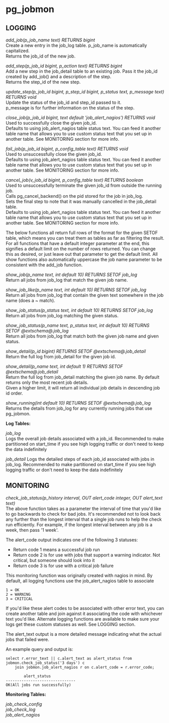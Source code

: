 pg_jobmon
=========

LOGGING
-------

*add_job(p_job_name text) RETURNS bigint*  
    Create a new entry in the job_log table. p_job_name is automatically capitalized.   
    Returns the job_id of the new job.  

*add_step(p_job_id bigint, p_action text) RETURNS bigint*  
    Add a new step in the job_detail table to an existing job. Pass it the job_id  
    created by add_job() and a description of the step.  
    Returns the step_id of the new step.

*update_step(p_job_id bigint, p_step_id bigint, p_status text, p_message text) RETURNS void*  
    Update the status of the job_id and step_id passed to it.  
    p_message is for further information on the status of the step.  
    
*close_job(p_job_id bigint, text default 'job_alert_nagios') RETURNS void*  
    Used to successfully close the given job_id.  
    Defaults to using job_alert_nagios table status text. You can feed it another table name
    that allows you to use custom status text that you set up in another table. See MONITORING section for more info.  
    
*fail_job(p_job_id bigint, p_config_table text) RETURNS void*  
    Used to unsuccessfully close the given job_id.  
    Defaults to using job_alert_nagios table status text. You can feed it another table name
    that allows you to use custom status text that you set up in another table. See MONITORING section for more info.  
    
*cancel_job(v_job_id bigint, p_config_table text) RETURNS boolean*  
    Used to unsuccessfully terminate the given job_id from outside the running job.  
    Calls pg_cancel_backend() on the pid stored for the job in job_log.  
    Sets the final step to note that it was manually cancelled in the job_detail table.  
    Defaults to using job_alert_nagios table status text. You can feed it another table name
    that allows you to use custom status text that you set up in another table. See MONITORING section for more info.

The below functions all return full rows of the format for the given SETOF table, which means you can treat them as tables as far as filtering the result. For all functions that have a default integer parameter at the end, this signifies a default limit on the number of rows returned. You can change this as desired, or just leave out that parameter to get the default limit.
All show functions also automatically uppercase the job name parameter to be consistent with the add_job function.

*show_job(p_name text, int default 10) RETURNS SETOF job_log*  
    Return all jobs from job_log that match the given job name. 

*show_job_like(p_name text, int default 10) RETURNS SETOF job_log*  
    Return all jobs from job_log that contain the given text somewhere in the job name (does a ~ match).

*show_job_status(p_status text, int default 10) RETURNS SETOF job_log*  
    Return all jobs from job_log matching the given status.

*show_job_status(p_name text, p_status text, int default 10) RETURNS SETOF @extschema@.job_log*  
    Return all jobs from job_log that match both the given job name and given status.

*show_detail(p_id bigint) RETURNS SETOF @extschema@.job_detail*  
    Return the full log from job_detail for the given job id.

*show_detail(p_name text, int default 1) RETURNS SETOF @extschema@.job_detail*  
    Return the full log from job_detail matching the given job name. By default returns only the most recent job details.  
    Given a higher limit, it will return all individual job details in descending job id order.

*show_running(int default 10) RETURNS SETOF @extschema@.job_log*  
    Returns the details from job_log for any currently running jobs that use pg_jobmon.
    

**Log Tables:**  

*job_log*  
    Logs the overall job details associated with a job_id. Recommended to make partitioned on start_time if you see high logging traffic or don't 
    need to keep the data indefinitely  
   
*job_detail*
    Logs the detailed steps of each job_id associated with jobs in job_log. Recommended to make partitioned on start_time if you see high logging traffic 
    or don't need to keep the data indefinitely 
    

MONITORING
----------

*check_job_status(p_history interval, OUT alert_code integer, OUT alert_text text)*  
The above function takes as a parameter the interval of time that you'd like to go backwards to check for bad jobs. It's recommended not to look back any further than the longest interval that a single job runs to help the check run efficiently. For example, if the longest interval between any job is a week, then pass '1 week'.

The alert_code output indicates one of the following 3 statuses:  
* Return code 1 means a successful job run  
* Return code 2 is for use with jobs that support a warning indicator. 
    Not critical, but someone should look into it
* Return code 3 is for use with a critical job failure 

This monitoring function was originally created with nagios in mind. By default, all logging functions use the job_alert_nagios table to associate  
 
    1 = OK
    2 = WARNING
    3 = CRITICAL

If you'd like these alert codes to be associated with other error text, you can create another table and join against it associating the code with whichever text you'd like. Alternate logging functions are available to make sure your logs get these custom statuses as well.
See LOGGING section.

The alert_text output is a more detailed message indicating what the actual jobs that failed were.

An example query and output is:

    select r.error_text || c.alert_text as alert_status from jobmon.check_job_status('3 days') c 
        join jobmon.job_alert_nagios r on c.alert_code = r.error_code;

            alert_status          
    -------------------------------
    OK(All jobs run successfully)


**Monitoring Tables:**

*job_check_config*  
*job_check_log*  
*job_alert_nagios*
